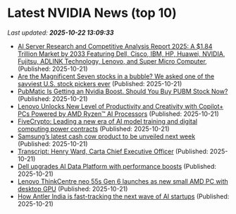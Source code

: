# Latest NVIDIA News (top 10)
_Last updated: **2025-10-22 13:09:33**_

- [AI Server Research and Competitive Analysis Report 2025: A $1.84 Trillion Market by 2033 Featuring Dell, Cisco, IBM, HP, Huawei, NVIDIA, Fujitsu, ADLINK Technology, Lenovo, and Super Micro Computer,](https://www.globenewswire.com/news-release/2025/10/21/3170298/28124/en/AI-Server-Research-and-Competitive-Analysis-Report-2025-A-1-84-Trillion-Market-by-2033-Featuring-Dell-Cisco-IBM-HP-Huawei-NVIDIA-Fujitsu-ADLINK-Technology-Lenovo-and-Super-Micro-Co.html) (Published: 2025-10-21)
- [Are the Magnificent Seven stocks in a bubble? We asked one of the savviest U.S. stock pickers ever](https://biztoc.com/x/a14577d83b372819) (Published: 2025-10-21)
- [PubMatic Is Getting an Nvidia Boost. Should You Buy PUBM Stock Now?](https://biztoc.com/x/2af88800701977ba) (Published: 2025-10-21)
- [Lenovo Unlocks New Level of Productivity and Creativity with Copilot+ PCs Powered by AMD Ryzen™ AI Processors](https://financialpost.com/pmn/business-wire-news-releases-pmn/lenovo-unlocks-new-level-of-productivity-and-creativity-with-copilot-pcs-powered-by-amd-ryzen-ai-processors) (Published: 2025-10-21)
- [FiveCrypto: Leading a new era of AI model training and digital computing power contracts](https://ambcrypto.com/fivecrypto-leading-a-new-era-of-ai-model-training-and-digital-computing-power-contracts/) (Published: 2025-10-21)
- [Samsung’s latest cash cow product to be unveiled next week](https://www.sammobile.com/news/samsungs-latest-cash-cow-product-to-be-unveiled-next-week/) (Published: 2025-10-21)
- [Transcript: Henry Ward, Carta Chief Executive Officer](https://ritholtz.com/2025/10/transcript-henry-ward/) (Published: 2025-10-21)
- [Dell upgrades AI Data Platform with performance boosts](https://siliconangle.com/2025/10/21/dell-upgrades-ai-data-platform-performance-boosts/) (Published: 2025-10-21)
- [Lenovo ThinkCentre neo 55s Gen 6 launches as new small AMD PC with desktop GPU](https://www.notebookcheck.net/Lenovo-ThinkCentre-neo-55s-Gen-6-launches-as-new-small-AMD-PC-with-desktop-GPU.1143431.0.html) (Published: 2025-10-21)
- [How Antler India is fast-tracking the next wave of AI startups](https://www.livemint.com/companies/antler-india-ai-startups-in-india-antler-ai-residency-early-stage-venture-capital-11760934211067.html) (Published: 2025-10-21)
